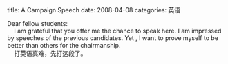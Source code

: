 title: A Campaign Speech
date: 2008-04-08
categories: 英语

Dear fellow students:  
    I am grateful that you offer me the chance to speak here. I am impressed by speeches of the previous candidates. Yet , I want to prove myself to be better than others for the chairmanship.  
    打英语真难，先打这段了。
